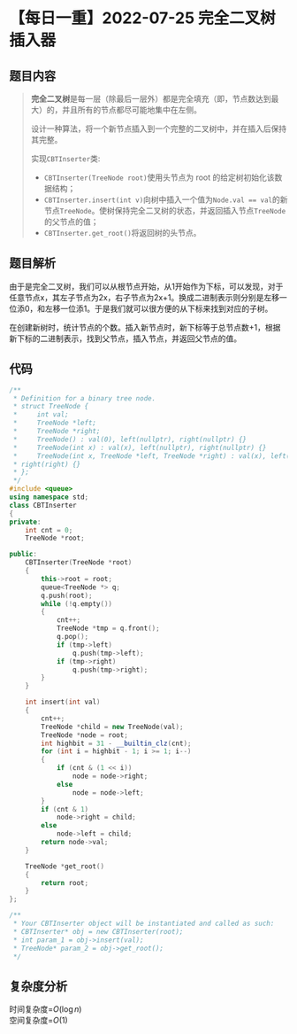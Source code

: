 # 【每日一重】2022-07-25 完全二叉树插入器

## 题目内容

> **完全二叉树**是每一层（除最后一层外）都是完全填充（即，节点数达到最大）的，并且所有的节点都尽可能地集中在左侧。
>
> 设计一种算法，将一个新节点插入到一个完整的二叉树中，并在插入后保持其完整。
>
> 实现`` CBTInserter ``类:
>
> - ``CBTInserter(TreeNode root)``使用头节点为 root 的给定树初始化该数据结构；
> - ``CBTInserter.insert(int v)``向树中插入一个值为``Node.val == val``的新节点``TreeNode``。使树保持完全二叉树的状态，并返回插入节点`` TreeNode ``的父节点的值；
> - ``CBTInserter.get_root()``将返回树的头节点。

## 题目解析

由于是完全二叉树，我们可以从根节点开始，从1开始作为下标，可以发现，对于任意节点x，其左子节点为2x，右子节点为2x+1。换成二进制表示则分别是左移一位添0，和左移一位添1。于是我们就可以很方便的从下标来找到对应的子树。

在创建新树时，统计节点的个数。插入新节点时，新下标等于总节点数+1，根据新下标的二进制表示，找到父节点，插入节点，并返回父节点的值。

## 代码

```cpp
/**
 * Definition for a binary tree node.
 * struct TreeNode {
 *     int val;
 *     TreeNode *left;
 *     TreeNode *right;
 *     TreeNode() : val(0), left(nullptr), right(nullptr) {}
 *     TreeNode(int x) : val(x), left(nullptr), right(nullptr) {}
 *     TreeNode(int x, TreeNode *left, TreeNode *right) : val(x), left(left),
 * right(right) {}
 * };
 */
#include <queue>
using namespace std;
class CBTInserter
{
private:
    int cnt = 0;
    TreeNode *root;

public:
    CBTInserter(TreeNode *root)
    {
        this->root = root;
        queue<TreeNode *> q;
        q.push(root);
        while (!q.empty())
        {
            cnt++;
            TreeNode *tmp = q.front();
            q.pop();
            if (tmp->left)
                q.push(tmp->left);
            if (tmp->right)
                q.push(tmp->right);
        }
    }

    int insert(int val)
    {
        cnt++;
        TreeNode *child = new TreeNode(val);
        TreeNode *node = root;
        int highbit = 31 - __builtin_clz(cnt);
        for (int i = highbit - 1; i >= 1; i--)
        {
            if (cnt & (1 << i))
                node = node->right;
            else
                node = node->left;
        }
        if (cnt & 1)
            node->right = child;
        else
            node->left = child;
        return node->val;
    }

    TreeNode *get_root()
    {
        return root;
    }
};

/**
 * Your CBTInserter object will be instantiated and called as such:
 * CBTInserter* obj = new CBTInserter(root);
 * int param_1 = obj->insert(val);
 * TreeNode* param_2 = obj->get_root();
 */
```

## 复杂度分析

时间复杂度=$O(\log n)$  
空间复杂度=$O(1)$
